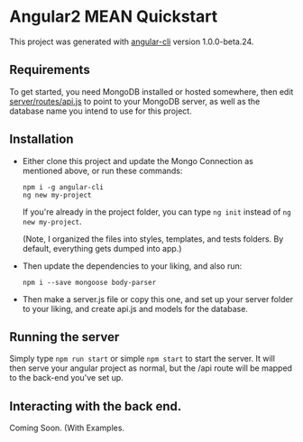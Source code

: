 # Angular2 MEAN Quickstart

This project was generated with [angular-cli](https://github.com/angular/angular-cli) version 1.0.0-beta.24.

## Requirements

To get started, you need MongoDB installed or hosted somewhere, then edit [server/routes/api.js](https://github.com/HeikaHaku/angular2-mean-quickstart/blob/master/server/routes/api.js) to point to your MongoDB server, as well as the database name you intend to use for this project.

## Installation

- Either clone this project and update the Mongo Connection as mentioned above, or run these commands:
  
  ```node
  npm i -g angular-cli
  ng new my-project
  ```
  If you're already in the project folder, you can type `ng init` instead of `ng new my-project`.
  
  (Note, I organized the files into styles, templates, and tests folders. By default, everything gets dumped into app.)
- Then update the dependencies to your liking, and also run:
  
  ```node
  npm i --save mongoose body-parser
  ```

- Then make a server.js file or copy this one, and set up your server folder to your liking, and create api.js and models for the database.

## Running the server

Simply type `npm run start` or simple `npm start` to start the server. It will then serve your angular project as normal, but the /api route will be mapped to the back-end you've set up.

## Interacting with the back end.
Coming Soon. (With Examples.
